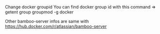 Change docker groupid
You can find docker group id with this command => getent group
groupmod -g <your host docker group id> docker

Other bamboo-server infos are same with https://hub.docker.com/r/atlassian/bamboo-server
